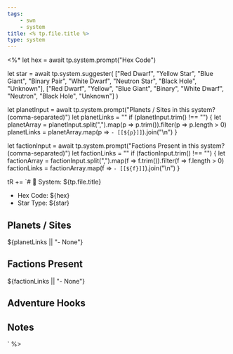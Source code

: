 ```yaml
---
tags:
	- swn
	- system
title: <% tp.file.title %>
type: system
---
```


<%*
let hex = await tp.system.prompt("Hex Code")

let star = await tp.system.suggester(
  ["Red Dwarf", "Yellow Star", "Blue Giant", "Binary Pair", "White Dwarf", "Neutron Star", "Black Hole", "Unknown"],
  ["Red Dwarf", "Yellow", "Blue Giant", "Binary", "White Dwarf", "Neutron", "Black Hole", "Unknown"]
)

let planetInput = await tp.system.prompt("Planets / Sites in this system? (comma-separated)")
let planetLinks = ""
if (planetInput.trim() !== "") {
  let planetArray = planetInput.split(",").map(p => p.trim()).filter(p => p.length > 0)
  planetLinks = planetArray.map(p => `- [[${p}]]`).join("\n")
}

let factionInput = await tp.system.prompt("Factions Present in this system? (comma-separated)")
let factionLinks = ""
if (factionInput.trim() !== "") {
  let factionArray = factionInput.split(",").map(f => f.trim()).filter(f => f.length > 0)
  factionLinks = factionArray.map(f => `- [[${f}]]`).join("\n")
}

tR += `# 🌌 System: ${tp.file.title}

- Hex Code: ${hex}
- Star Type: ${star}

## Planets / Sites
${planetLinks || "- None"}

## Factions Present
${factionLinks || "- None"}

## Adventure Hooks

## Notes
`
%>
